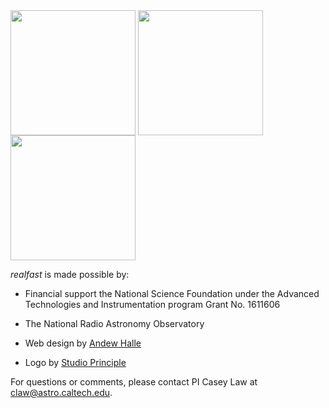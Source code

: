 
<img align="middle" height="200" src="nsf2.gif">
<img align="middle" height="200" src="nraologo.png">
<img align="middle" height="200" src="caltech.png">

*realfast* is made possible by:

- Financial support the National Science Foundation under the Advanced Technologies and Instrumentation program Grant No. 1611606

- The National Radio Astronomy Observatory

- Web design by [Andew Halle](http://andrewhalle.com)

- Logo by [Studio Principle](https://www.studioprinciple.com)

For questions or comments, please contact PI Casey Law at claw@astro.caltech.edu.